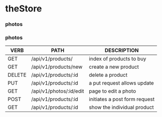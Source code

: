 # theStore

### photos 

### photos
   VERB 		 | 		  PATH 		 |  	 DESCRIPTION
------------ | ------------- | -------------------
GET | /api/v1/products/ | index of products to buy |
GET | /api/v1/products/new | create a new product |
DELETE | /api/v1/products/:id | delete a product |
PUT | /api/v1/products/:id | a put request allows update |
GET | /api/v1/photos/:id/edit | page to edit a photo |
POST | /api/v1/products/:id | initiates a post form request |
GET | /api/v1/products/:id | show the individual product |

